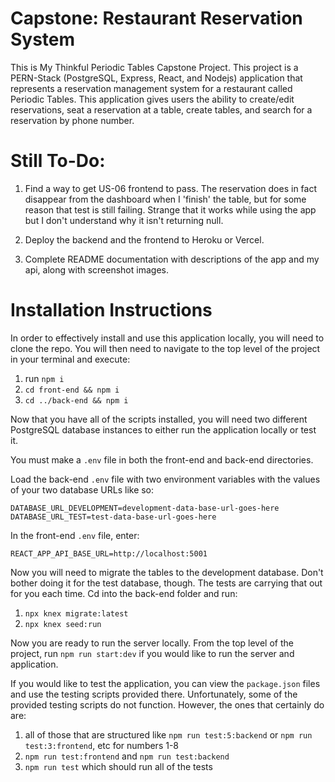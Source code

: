 # Capstone: Restaurant Reservation System

This is My Thinkful Periodic Tables Capstone Project. This project is a PERN-Stack (PostgreSQL, Express, React, and Nodejs) application that represents a reservation management system for a restaurant called Periodic Tables. This application gives users the ability to create/edit reservations, seat a reservation at a table, create tables, and search for a reservation by phone number.

# Still To-Do:

1. Find a way to get US-06 frontend to pass. The reservation does in fact disappear from the dashboard when I 'finish' the table, but for some reason that test is still failing. Strange that it works while using the app but I don't understand why it isn't returning null.

2. Deploy the backend and the frontend to Heroku or Vercel.

3. Complete README documentation with descriptions of the app and my api, along with screenshot images.

# Installation Instructions

In order to effectively install and use this application locally, you will need to clone the repo. You will then need to navigate to the top level of the project in your terminal and execute:

1. run `npm i`
2. `cd front-end && npm i`
3. `cd ../back-end && npm i`

Now that you have all of the scripts installed, you will need two different PostgreSQL database instances to either run the application locally or test it.

You must make a `.env` file in both the front-end and back-end directories.

Load the back-end `.env` file with two environment variables with the values of your two database URLs like so:

```
DATABASE_URL_DEVELOPMENT=development-data-base-url-goes-here
DATABASE_URL_TEST=test-data-base-url-goes-here
```

In the front-end `.env` file, enter:

```
REACT_APP_API_BASE_URL=http://localhost:5001
```

Now you will need to migrate the tables to the development database. Don't bother doing it for the test database, though. The tests are carrying that out for you each time. Cd into the back-end folder and run:

1. `npx knex migrate:latest`
2. `npx knex seed:run`

Now you are ready to run the server locally. From the top level of the project, run `npm run start:dev` if you would like to run the server and application.

If you would like to test the application, you can view the `package.json` files and use the testing scripts provided there. Unfortunately, some of the provided testing scripts do not function. However, the ones that certainly do are:

1. all of those that are structured like `npm run test:5:backend` or `npm run test:3:frontend`, etc for numbers 1-8
2. `npm run test:frontend` and `npm run test:backend`
3. `npm run test` which should run all of the tests